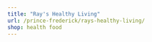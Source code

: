 ```yaml
---
title: "Ray's Healthy Living"
url: /prince-frederick/rays-healthy-living/
shop: health food
---
```

